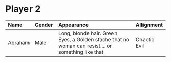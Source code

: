 # Player 2
| Name    | Gender | Appearance                                                                                         | Allignment   |
|:--------|:-------|:---------------------------------------------------------------------------------------------------|:-------------|
| Abraham | Male   | Long, blonde hair. Green Eyes, a Golden stache that no woman can resist.... or something like that | Chaotic Evil |
